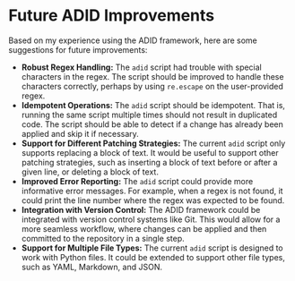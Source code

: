 # Future ADID Improvements

Based on my experience using the ADID framework, here are some suggestions for future improvements:

*   **Robust Regex Handling:** The `adid` script had trouble with special characters in the regex. The script should be improved to handle these characters correctly, perhaps by using `re.escape` on the user-provided regex.
*   **Idempotent Operations:** The `adid` script should be idempotent. That is, running the same script multiple times should not result in duplicated code. The script should be able to detect if a change has already been applied and skip it if necessary.
*   **Support for Different Patching Strategies:** The current `adid` script only supports replacing a block of text. It would be useful to support other patching strategies, such as inserting a block of text before or after a given line, or deleting a block of text.
*   **Improved Error Reporting:** The `adid` script could provide more informative error messages. For example, when a regex is not found, it could print the line number where the regex was expected to be found.
*   **Integration with Version Control:** The ADID framework could be integrated with version control systems like Git. This would allow for a more seamless workflow, where changes can be applied and then committed to the repository in a single step.
*   **Support for Multiple File Types:** The current `adid` script is designed to work with Python files. It could be extended to support other file types, such as YAML, Markdown, and JSON.
